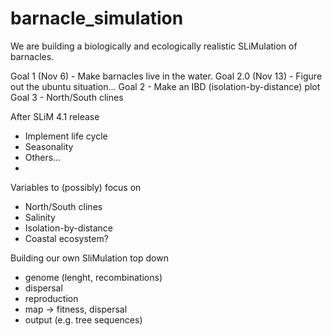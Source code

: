 # barnacle_simulation
We are building a biologically and ecologically realistic SLiMulation of barnacles. 

Goal 1 (Nov 6) - Make barnacles live in the water. 
Goal 2.0 (Nov 13) - Figure out the ubuntu situation...
Goal 2 - Make an IBD (isolation-by-distance) plot
Goal 3 - North/South clines

After SLiM 4.1 release
- Implement life cycle
- Seasonality
- Others...
- 

Variables to (possibly) focus on
- North/South clines
- Salinity
- Isolation-by-distance
- Coastal ecosystem?

Building our own SliMulation top down
- genome (lenght, recombinations)
- dispersal
- reproduction
- map -> fitness, dispersal
- output (e.g. tree sequences)